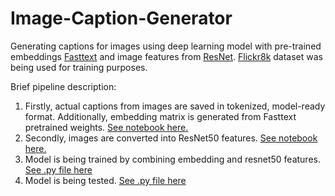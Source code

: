 # Image-Caption-Generator
Generating captions for images using deep learning model with pre-trained embeddings [Fasttext](https://fasttext.cc/) and image features from [ResNet](https://keras.io/api/applications/resnet/). [Flickr8k](https://www.kaggle.com/shadabhussain/flickr8k?select=Flickr_Data) dataset was being used for training purposes.

Brief pipeline description:
1. Firstly, actual captions from images are saved in tokenized, model-ready format. Additionally, embedding matrix is generated from Fasttext pretrained weights. [See notebook here.](https://github.com/RadomirPopovicFON/Image-Caption-Generator/blob/master/caption_extraction.ipynb) 
2. Secondly, images are converted into ResNet50 features. [See notebook here.](https://github.com/RadomirPopovicFON/Image-Caption-Generator/blob/master/image_extraction.ipynb)
3. Model is being trained by combining embedding and resnet50 features. [See .py file here](https://github.com/RadomirPopovicFON/Image-Caption-Generator/blob/master/train.py)
4. Model is being tested. [See .py file here](https://github.com/RadomirPopovicFON/Image-Caption-Generator/blob/master/test.py)


